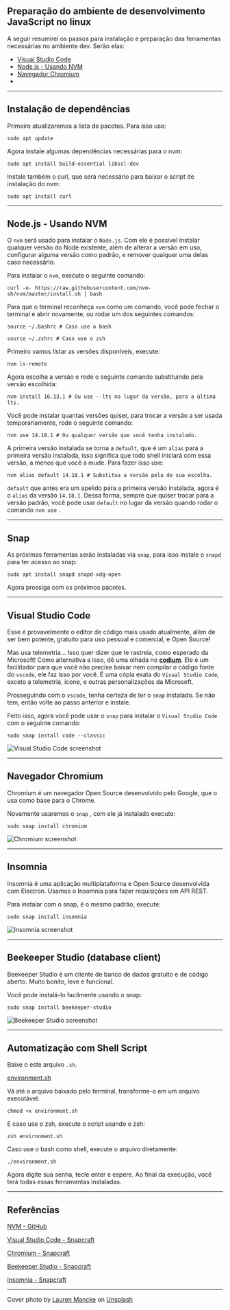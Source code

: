 ## Preparação do ambiente de desenvolvimento JavaScript no linux

A seguir resumirei os passos para instalação e preparação das ferramentas necessárias no ambiente dev. Serão elas:

- [Visual Studio Code](https://code.visualstudio.com/)
- [Node.js - Usando NVM](https://github.com/nvm-sh/nvm)
- [Navegador Chromium](https://www.chromium.org/Home)
-
---
## Instalação de dependências

Primeiro atualizaremos a lista de pacotes. Para isso use:

```
sudo apt update
``` 

Agora instale algumas dependências necessárias para o nvm:

```
sudo apt install build-essential libssl-dev
```

Instale também o curl, que será necessário para baixar o script de instalação do nvm:

```
sudo apt install curl
``` 

---
## Node.js - Usando NVM

O `nvm` será usado para instalar o `Node.js`. Com ele é possível instalar qualquer versão do Node existente, além de alterar a versão em uso, configurar alguma versão como padrão, e remover qualquer uma delas caso necessário.

Para instalar o `nvm`, execute o seguinte comando:

```
curl -o- https://raw.githubusercontent.com/nvm-sh/nvm/master/install.sh | bash
```

Para que o terminal reconheça `nvm` como um comando, você pode fechar o terminal e abrir novamente, ou rodar um dos seguintes comandos:

```
source ~/.bashrc # Caso use o bash
```

```
source ~/.zshrc # Caso use o zsh
```

Primeiro vamos listar as versões disponíveis, execute:

```
nvm ls-remote
```

Agora escolha a versão e rode o seguinte comando substituindo pela versão escolhida:

```
nvm install 16.13.1 # Ou use --lts no lugar da versão, para a última lts.
```

Você pode instalar quantas versões quiser, para trocar a versão a ser usada temporariamente, rode o seguinte comando:

```
nvm use 14.18.1 # Ou qualquer versão que você tenha instalado.
```

A primeira versão instalada se torna a `default`, que é um `aĺias` para a primeira versão instalada, isso significa que todo shell iniciará com essa versão, a menos que você a mude. Para fazer isso use:

```
nvm alias default 14.18.1 # Substitua a versão pela de sua escolha.
```

`default` que antes era um apelido para a primeira versão instalada, agora é o `alias` da versão `14.18.1`. Dessa forma, sempre que quiser trocar para a versão padrão, você pode usar `default` no lugar da versão quando rodar o comando `nvm use` .

---
## Snap

As próximas ferramentas serão instaladas via `snap`, para isso instale o `snapd` para ter acesso ao snap:

```
sudo apt install snapd snapd-xdg-open
```

Agora prossiga com os próximos pacotes.

---
## Visual Studio Code

Esse é provavelmente o editor de código mais usado atualmente, além de ser bem potente, gratuito para uso pessoal e comercial, e Open Source! 

Mas usa telemetria... Isso quer dizer que te rastreia, como esperado da Microsoft! Como alternativa a isso, dê uma olhada no [**codium**](https://vscodium.com/). Ele é um facilitador para que você não precise baixar nem compilar o código fonte do `vscode`, ele faz isso por você. É uma cópia exata do `Visual Studio Code`, exceto a telemetria, ícone, e outras personalizações da Microsoft.

Prosseguindo com o `vscode`, tenha certeza de ter o `snap` instalado. Se não tem, então volte ao passo anterior e instale.

Feito isso, agora você pode usar o `snap` para instalar o `Visual Studio Code` com o seguinte comando:

```
sudo snap install code --classic
```

![Visual Studio Code screenshot](https://code.visualstudio.com/assets/home/home-screenshot-linux.png)

---
## Navegador Chromium

Chromium é um navegador Open Source desenvolvido pelo Google, que o usa como base para o Chrome.

Novamente usaremos o `snap` , com ele já instalado execute:

```
sudo snap install chromium
```

![Chromium screenshot](https://dashboard.snapcraft.io/site_media/appmedia/2018/10/chromium-welcome.png)

---
## Insomnia

Insomnia é uma aplicação multiplataforma e Open Source desenvolvida com Electron. Usamos o Insomnia para fazer requisições em API REST.

Para instalar com o snap, é o mesmo padrão, execute:

```
sudo snap install insomnia
```

![Insomnia screenshot](https://miro.medium.com/max/1200/1*GFxrsUhiDg-LlDx17FGmkw.png)

---
## Beekeeper Studio (database client)

Beekeeper Studio é um cliente de banco de dados gratuito e de código aberto. Muito bonito, leve e funcional.

Você pode instalá-lo facilmente usando o snap:

```
sudo snap install beekeeper-studio
```

![Beekeeper Studio screenshot](https://www.beekeeperstudio.io/assets/img/blog/redshift-dark-5ecafab47fef77ddfae91c3d1646d55f21018c7d5911488504dd20c8dcd36bbb.png)

---
## Automatização com Shell Script

Baixe o este arquivo `.sh`.

[environment.sh](https://raw.githubusercontent.com/leonardolima99/environment-automatic/main/environment.sh)

Vá até o arquivo baixado pelo terminal, transforme-o em um arquivo executável:


```
chmod +x environment.sh
``` 

E caso use o zsh, execute o script usando o zsh:

```
zsh environment.sh
```

Caso use o bash como shell, execute o arquivo diretamente:

```
./environment.sh
```

Agora digite sua senha, tecle enter e espere. Ao final da execução, você terá todas essas ferramentas instaladas.

---
## Referências

[NVM - GitHub](https://github.com/nvm-sh/nvm)

[Visual Studio Code - Snapcraft](https://snapcraft.io/code)

[Chromium - Snapcraft](https://snapcraft.io/chromium)

[Beekeeper Studio - Snapcraft](https://snapcraft.io/beekeeper-studio)

[Insomnia - Snapcraft](https://snapcraft.io/insomnia)

---
Cover photo by [Lauren Mancke](https://unsplash.com/@laurenmancke?utm_source=unsplash&utm_medium=referral&utm_content=creditCopyText) on [Unsplash](https://unsplash.com/s/photos/environment-dev?utm_source=unsplash&utm_medium=referral&utm_content=creditCopyText)
